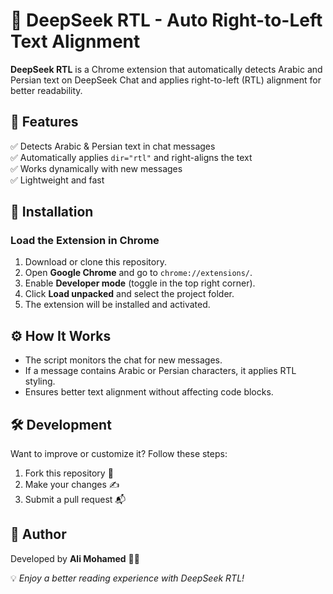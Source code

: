 # 🐋 DeepSeek RTL - Auto Right-to-Left Text Alignment  

**DeepSeek RTL** is a Chrome extension that automatically detects Arabic and Persian text on DeepSeek Chat and applies right-to-left (RTL) alignment for better readability.  

## 🚀 Features  
✅ Detects Arabic & Persian text in chat messages  
✅ Automatically applies `dir="rtl"` and right-aligns the text  
✅ Works dynamically with new messages  
✅ Lightweight and fast  

## 📌 Installation  
### **Load the Extension in Chrome**  
1. Download or clone this repository.  
2. Open **Google Chrome** and go to `chrome://extensions/`.  
3. Enable **Developer mode** (toggle in the top right corner).  
4. Click **Load unpacked** and select the project folder.  
5. The extension will be installed and activated.  

## ⚙️ How It Works  
- The script monitors the chat for new messages.  
- If a message contains Arabic or Persian characters, it applies RTL styling.  
- Ensures better text alignment without affecting code blocks.  

## 🛠️ Development  
Want to improve or customize it? Follow these steps:  
1. Fork this repository 🍴  
2. Make your changes ✍️  
3. Submit a pull request 📬  

## 👤 Author  
Developed by **Ali Mohamed** 🧑‍💻  

💡 *Enjoy a better reading experience with DeepSeek RTL!*  
